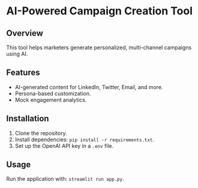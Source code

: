 # AI-Powered Campaign Creation Tool

## Overview
This tool helps marketers generate personalized, multi-channel campaigns using AI.

## Features
- AI-generated content for LinkedIn, Twitter, Email, and more.
- Persona-based customization.
- Mock engagement analytics.

## Installation
1. Clone the repository.
2. Install dependencies: `pip install -r requirements.txt`.
3. Set up the OpenAI API key in a `.env` file.

## Usage
Run the application with: `streamlit run app.py`.
